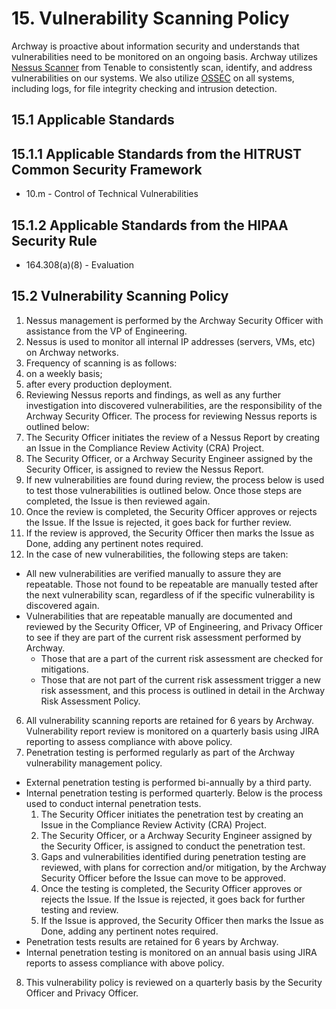 # 15. Vulnerability Scanning Policy

Archway is proactive about information security and understands that vulnerabilities need to be monitored on an ongoing basis. Archway utilizes [Nessus Scanner](http://www.tenable.com/products/nessus) from Tenable to consistently scan, identify, and address vulnerabilities on our systems. We also utilize [OSSEC](http://www.ossec.net/) on all systems, including logs, for file integrity checking and intrusion detection.

## 15.1 Applicable Standards

## 15.1.1 Applicable Standards from the HITRUST Common Security Framework

* 10.m - Control of Technical Vulnerabilities

## 15.1.2 Applicable Standards from the HIPAA Security Rule

* 164.308(a)(8) - Evaluation

## 15.2 Vulnerability Scanning Policy

1. Nessus management is performed by the Archway Security Officer with assistance from the VP of Engineering.
2. Nessus is used to monitor all internal IP addresses (servers, VMs, etc) on Archway networks.
3. Frequency of scanning is as follows:
  1. on a weekly basis;
  2. after every production deployment.
4. Reviewing Nessus reports and findings, as well as any further investigation into discovered vulnerabilities, are the responsibility of the Archway Security Officer. The process for reviewing Nessus reports is outlined below:
  1. The Security Officer initiates the review of a Nessus Report by creating an Issue in the Compliance Review Activity (CRA) Project.
  2. The Security Officer, or a Archway Security Engineer assigned by the Security Officer, is assigned to review the Nessus Report.
  3. If new vulnerabilities are found during review, the process below is used to test those vulnerabilities is outlined below. Once those steps are completed, the Issue is then reviewed again.
  4. Once the review is completed, the Security Officer approves or rejects the Issue. If the Issue is rejected, it goes back for further review.
  5. If the review is approved, the Security Officer then marks the Issue as Done, adding any pertinent notes required.
5. In the case of new vulnerabilities, the following steps are taken:
  * All new vulnerabilities are verified manually to assure they are repeatable. Those not found to be repeatable are manually tested after the next vulnerability scan, regardless of if the specific vulnerability is discovered again.
  * Vulnerabilities that are repeatable manually are documented and reviewed by the Security Officer, VP of Engineering, and Privacy Officer to see if they are part of the current risk assessment performed by Archway.
    * Those that are a part of the current risk assessment are checked for mitigations.
    * Those that are not part of the current risk assessment trigger a new risk assessment, and this process is outlined in detail in the Archway Risk Assessment Policy.
6. All vulnerability scanning reports are retained for 6 years by Archway. Vulnerability report review is monitored on a quarterly basis using JIRA reporting to assess compliance with above policy.
7. Penetration testing is performed regularly as part of the Archway vulnerability management policy.
  * External penetration testing is performed bi-annually by a third party.
  * Internal penetration testing is performed quarterly. Below is the process used to conduct internal penetration tests.
      1. The Security Officer initiates the penetration test by creating an Issue in the Compliance Review Activity (CRA) Project.
      2. The Security Officer, or a Archway Security Engineer assigned by the Security Officer, is assigned to conduct the penetration test.
      3. Gaps and vulnerabilities identified during penetration testing are reviewed, with plans for correction and/or mitigation, by the Archway Security Officer before the Issue can move to be approved.
      4. Once the testing is completed, the Security Officer approves or rejects the Issue. If the Issue is rejected, it goes back for further testing and review.
      5. If the Issue is approved, the Security Officer then marks the Issue as Done, adding any pertinent notes required.
  * Penetration tests results are retained for 6 years by Archway.
  * Internal penetration testing is monitored on an annual basis using JIRA reports to assess compliance with above policy.
8. This vulnerability policy is reviewed on a quarterly basis by the Security Officer and Privacy Officer.